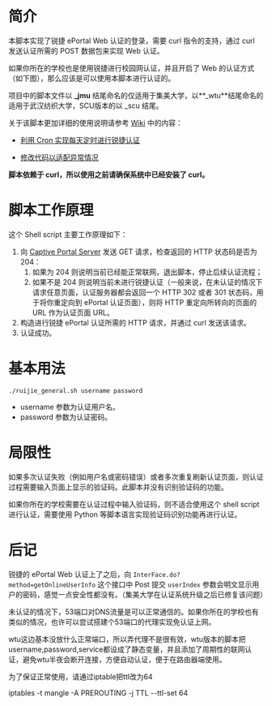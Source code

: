 # 简介

本脚本实现了锐捷 ePortal Web 认证的登录，需要 curl 指令的支持，通过 curl 发送认证所需的 POST 数据包来实现 Web 认证。

如果你所在的学校也是使用锐捷进行校园网认证，并且开启了 Web 的认证方式（如下图），那么应该是可以使用本脚本进行认证的。

项目中的脚本文件以 **_jmu** 结尾命名的仅适用于集美大学，以**_wtu**结尾命名的适用于武汉纺织大学，SCU版本的以 _scu 结尾。

关于该脚本更加详细的使用说明请参考 [Wiki](https://github.com/LGiki/RuijiePortalLoginTool/wiki) 中的内容：

- [利用 Cron 实现每天定时进行锐捷认证](https://github.com/LGiki/RuijiePortalLoginTool/wiki/%E5%88%A9%E7%94%A8-Cron-%E5%AE%9E%E7%8E%B0%E6%AF%8F%E5%A4%A9%E5%AE%9A%E6%97%B6%E8%BF%9B%E8%A1%8C%E9%94%90%E6%8D%B7%E8%AE%A4%E8%AF%81)

- [修改代码以适配异常情况](https://github.com/LGiki/RuijiePortalLoginTool/wiki/%E4%BF%AE%E6%94%B9%E4%BB%A3%E7%A0%81%E4%BB%A5%E9%80%82%E9%85%8D%E5%BC%82%E5%B8%B8%E6%83%85%E5%86%B5)

**脚本依赖于 curl，所以使用之前请确保系统中已经安装了 curl。**

# 脚本工作原理

这个 Shell script 主要工作原理如下：

1. 向 [Captive Portal Server](https://en.wikipedia.org/wiki/Captive_portal) 发送 GET 请求，检查返回的 HTTP 状态码是否为 204：
   1. 如果为 204 则说明当前已经能正常联网，退出脚本，停止后续认证流程；
   2. 如果不是 204 则说明当前未进行锐捷认证（一般来说，在未认证的情况下请求任意页面，认证服务器都会返回一个 HTTP 302 或者 301 状态码，用于将你重定向到 ePortal 认证页面），则将 HTTP 重定向所转向的页面的 URL 作为认证页面 URL。
2. 构造进行锐捷 ePortal 认证所需的 HTTP 请求，并通过 curl 发送该请求。
3. 认证成功。

# 基本用法

```shell
./ruijie_general.sh username password
```

- username 参数为认证用户名。
- password 参数为认证密码。


# 局限性

如果多次认证失败（例如用户名或密码错误）或者多次重复刷新认证页面，则认证过程需要输入页面上显示的验证码。此脚本并没有识别验证码的功能。

如果你所在的学校需要在认证过程中输入验证码，则不适合使用这个 shell script 进行认证，需要使用 Python 等脚本语言实现验证码识别功能再进行认证。

# 后记

锐捷的 ePortal Web 认证上了之后，向 `InterFace.do?method=getOnlineUserInfo` 这个接口中 Post 提交 `userIndex` 参数会明文显示用户的密码，感觉一点安全性都没有。（集美大学在认证系统升级之后已修复该问题）

未认证的情况下，53端口对DNS流量是可以正常通信的。如果你所在的学校也有类似的情况，也许可以尝试搭建个53端口的代理实现免认证上网。

wtu这边基本没放什么正常端口，所以弄代理不是很有效，wtu版本的脚本把username,password,service都设成了静态变量，并且添加了周期性的联网认证，避免wtu半夜会断开连接，方便自动认证，便于在路由器端使用。

为了保证正常使用，请通过iptable把ttl改为64

iptables -t mangle -A PREROUTING -j TTL --ttl-set 64
